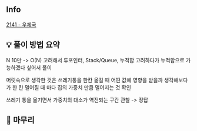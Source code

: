 ## Info
[2141 - 우체국](https://www.acmicpc.net/problem/2141)

## 💡 풀이 방법 요약

N 10만 -> O(N) 고려해서 투포인터, Stack/Queue, 누적합 고려하다가 누적합으로 가능하겠다 싶어서 풀이

머릿속으로 생각한 것은 쓰레기통을 한칸 옮길 때 어떤 값에 영향을 받을까 생각해보다가 한 칸 멀어질 때 마다 집의 가중치 만큼 멀어지는 것 확인

쓰레기 통을 옮기면서 가중치의 대소가 역전되는 구간 관찰 -> 정답

## 🙂 마무리
